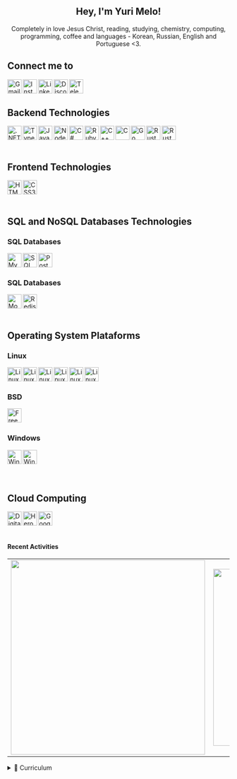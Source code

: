 ﻿<h2 align="center">Hey, I'm Yuri Melo!</h2>

<p align="center">Completely in love Jesus Christ, reading, studying, chemistry, computing, programming, coffee and languages - Korean, Russian, English and Portuguese <3.</b> </p>

<h2>Connect me to</h2>

<a href="mailto:yurifullstack@gmail.com"><img target="_black" align="left" alt="Gmail" height="32px" src="https://img.shields.io/badge/-Gmail-c14438?style=for-the-badge&logo=Gmail&logoColor=white"/></a>
<a href="https://www.instagram.com/oyuridsm/"><img align="left" alt="Instagram" height="32px" src="https://img.shields.io/badge/Instagram-E4405F?style=for-the-badge&logo=instagram&logoColor=white"/></a>
<a href="https://www.linkedin.com/in/yuridsm/"><img align="left" alt="LinkedIn" height="32px" src="https://img.shields.io/badge/LinkedIn-0077B5?style=for-the-badge&logo=linkedin&logoColor=white"/></a>
<a href="discordapp.com/users/730026893600096278"><img align="left" alt="Discord" height="32px" src="https://img.shields.io/badge/Discord-5865F2?style=for-the-badge&logo=discord&logoColor=white"/></a>
<a href="https://t.me/oyuridsm"><img align="left" alt="Telegram" height="32px" src="https://img.shields.io/badge/Telegram-2CA5E0?style=for-the-badge&logo=telegram&logoColor=white"/></a>

<br/>
<br/>

<h2>Backend Technologies</h2>

<img align="left" alt=".NET" height="32px" src="https://img.shields.io/badge/.NET-5C2D91?style=for-the-badge&logo=.net&logoColor=white"/>
<img align="left" alt="Typescript" height="32px" src="https://img.shields.io/badge/TypeScript-007ACC?style=for-the-badge&logo=typescript&logoColor=white"/>
<img align="left" alt="Javascript" height="32px" src="https://img.shields.io/badge/JavaScript-323330?style=for-the-badge&logo=javascript&logoColor=F7DF1E">
<img align="left" alt="NodeJS" height="32px" src="https://img.shields.io/badge/Node.js-43853D?style=for-the-badge&logo=node.js&logoColor=white">
<img align="left" alt="C#" height="32px" src="https://img.shields.io/badge/C%23-239120?style=for-the-badge&logo=c-sharp&logoColor=white">
<img align="left" alt="Ruby" height="32px" src="https://img.shields.io/badge/Ruby-CC342D?style=for-the-badge&logo=ruby&logoColor=white">
<img align="left" alt="C++" height="32px" src="https://img.shields.io/badge/C%2B%2B-00599C?style=for-the-badge&logo=c%2B%2B&logoColor=white">
<img align="left" alt="C" height="32px" src="https://img.shields.io/badge/C-00599C?style=for-the-badge&logo=c&logoColor=white">
<img align="left" alt="Go" height="32px" src="https://img.shields.io/badge/Go-00ADD8?style=for-the-badge&logo=go&logoColor=white">
<img align="left" alt="Rust" height="32px" src="https://img.shields.io/badge/Rust-black?style=for-the-badge&logo=rust&logoColor=#E57324">
<img align="left" alt="Rust" height="32px" src="https://img.shields.io/badge/Express.js-000000?style=for-the-badge&logo=express&logoColor=white">
<br/>
<br/>
<br/>

<h2>Frontend Technologies</h2>

<img align="left" alt="HTML5" height="32px" src="https://img.shields.io/badge/HTML5-E34F26?style=for-the-badge&logo=html5&logoColor=white"/>
<img align="left" alt="CSS3" height="32px" src="https://img.shields.io/badge/CSS3-1572B6?style=for-the-badge&logo=css3&logoColor=white"/>

<br/>
<br/>
<br/>

<h2>SQL and NoSQL Databases Technologies</h2>

<h3>SQL Databases</h3>
<img align="left" alt="MySQL" height="32px" src="https://img.shields.io/badge/MySQL-005C84?style=for-the-badge&logo=mysql&logoColor=white"/>
<img align="left" alt="SQL Server" height="32px" src="https://img.shields.io/badge/Microsoft%20SQL%20Server-CC2927?style=for-the-badge&logo=microsoft%20sql%20server&logoColor=white"/>
<img align="left" alt="PostgreSQL" height="32px" src="https://img.shields.io/badge/PostgreSQL-316192?style=for-the-badge&logo=postgresql&logoColor=white"/>
<br/>
<br/>
<h3>SQL Databases</h3>
<img align="left" alt="MongoDB" height="32px" src="https://img.shields.io/badge/MongoDB-4EA94B?style=for-the-badge&logo=mongodb&logoColor=white"/>
<img align="left" alt="Redis" height="32px" src="https://img.shields.io/badge/redis-%23DD0031.svg?&style=for-the-badge&logo=redis&logoColor=white"/>

<br/>
<br/>
<br/>

<h2>Operating System Plataforms</h2>

<h3>Linux</h3>
<img align="left" alt="Linux" height="32px" src="https://img.shields.io/badge/Linux-FCC624?style=for-the-badge&logo=linux&logoColor=black">
<img align="left" alt="Linux Deepin" height="32px" src="https://img.shields.io/badge/Deepin-007CFF?style=for-the-badge&logo=deepin&logoColor=white"/>
<img align="left" alt="Linux Elementary OS" height="32px" src="https://img.shields.io/badge/Elementary%20OS-64BAFF?style=for-the-badge&logo=elementary&logoColor=white"/>
<img align="left" alt="Linux Mint" height="32px" src="https://img.shields.io/badge/Linux_Mint-87CF3E?style=for-the-badge&logo=linux-mint&logoColor=white"/>
<img align="left" alt="Linux Manjaro" height="32px" src="https://img.shields.io/badge/manjaro-35BF5C?style=for-the-badge&logo=manjaro&logoColor=white">
<img align="left" alt="Linux Ubuntu" height="32px" src="https://img.shields.io/badge/Ubuntu-E95420?style=for-the-badge&logo=ubuntu&logoColor=white">
<br/>
<br/>

<h3>BSD</h3>
<img align="left" alt="FreeBSD" height="32px" src="https://img.shields.io/badge/freebsd-AB2B28?style=for-the-badge&logo=freebsd&logoColor=white">
<br/>
<br/>

<h3>Windows</h3>
<img align="left" alt="Windows 10" height="32px" src="https://img.shields.io/badge/Windows-0078D6?style=for-the-badge&logo=windows&logoColor=white">
<img align="left" alt="Windows XP" height="32px" src="https://img.shields.io/badge/Windows_XP-003399?style=for-the-badge&logo=windows-xp&logoColor=white">
<br/>

<br/>
<br/>
<br/>


<h2>Cloud Computing</h2>

<img align="left" alt="Digital Ocean" height="32px" src="https://img.shields.io/badge/Digital_Ocean-0080FF?style=for-the-badge&logo=DigitalOcean&logoColor=white"/>
<img align="left" alt="Heroku" height="32px" src="https://img.shields.io/badge/Heroku-430098?style=for-the-badge&logo=heroku&logoColor=white"/>
<img align="left" alt="Google Cloud Platform" height="32px" src="https://img.shields.io/badge/Google_Cloud-4285F4?style=for-the-badge&logo=google-cloud&logoColor=white"/>

<br/>
<br/>
<br/>

#### Recent Activities
<center>
<table>
  <tr>
    <td><img width="440px" align="left" src="https://github-readme-stats.vercel.app/api/top-langs/?username=yuridsm&langs_count=18&layout=compact&theme=blueberry" /></td>
    <td><img width="400px" align="left" src="https://github-readme-stats.vercel.app/api?username=yuridsm&theme=blueberry&show_icons=true&count_private=true&include_all_commits=true&hide_title=true" /></td>
  </tr>  
</table>
</center>

<details>
    <summary>📃 Curriculum</summary>

## Education

- 📖 **Computing Technician**
    
    📆 2013 - 2017

    📍 **Federal Institute of Alagoas** - Arapiraca, Alagoas, Brasil

- 📖 **Petroleum and Gas Engineering**
    
    📆 2018 - 2019

    📍 **Federal University of Alagoas** - Maceió, Alagoas, Brasil [Move to C.E.]


- 📖 **Chemical Engineering**
    
    📆 2019 - 201?

    📍 **Federal University of Alagoas** - Maceió, Alagoas, Brasil

## Experience

- 👨‍💻 Matlab Developer in Federal University of Alagoas

    📆 jan 2018 - 2019
   
- 👨‍💻 Backend Developer

    📆 jan 2020 - 202?

    📍 **PlusSoft** - Arapiraca, Alagoas, Brasil
    Working with TypeScript

- 👨‍💻 Intelitrader

    📆 Oct 2020 - 202?
    Working with C#

</details>



<!--
**yuridsm/yuridsm** is a ✨ _special_ ✨ repository because its `README.md` (this file) appears on your GitHub profile.

Here are some ideas to get you started:

- 🔭 I’m currently working on ...
- 🌱 I’m currently learning ...
- 👯 I’m looking to collaborate on ...
- 🤔 I’m looking for help with ...
- 💬 Ask me about ...
- 📫 How to reach me: ...
- 😄 Pronouns: ...
- ⚡ Fun fact: ...
-->

[twitter]: https://twitter.com/Eu_YuriMelo
[gmail]: mailto:yurifullstack@gmailcom
[instagram]: https://www.instagram.com/yuri_eq
